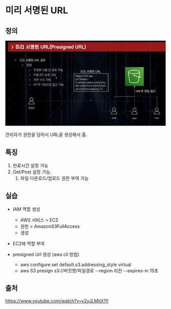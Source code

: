 # 미리 서명된 URL

## 정의 

![presigned](../../images/AWS/presigned.png)

관리자가 권한을 담아서 URL을 생성해서 줌.

## 특징

1. 만료시간 설정 가능
2. Get/Post 설정 가능.
   1. 파일 다운로드/업로드 권한 부여 가능

## 실습 

* IAM 역할 생성
  * AWS 서비스 > EC2
  * 권한 > AmazonS3FullAccess
  * 생성

* EC2에 역할 부여 

* presigned Url 생성 (aws cli 방법)
  * aws configure set default.s3.addressing_style virtual
  * aws S3 presign s3://버킷명/파일경로 --region 리전 --expires-in 15초


## 출처

https://www.youtube.com/watch?v=v2yJLMltX1Y
